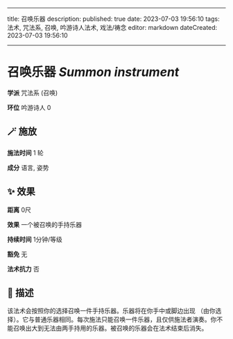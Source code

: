 
---
title: 召唤乐器
description: 
published: true
date: 2023-07-03 19:56:10
tags: 法术, 咒法系, 召唤, 吟游诗人法术, 戏法/祷念
editor: markdown
dateCreated: 2023-07-03 19:56:10

---

# **召唤乐器** *Summon instrument*

**学派** 咒法系 (召唤) 

**环位** 吟游诗人 0

## 🪄 施放

**施法时间** 1 轮

**成分** 语言, 姿势

## ✨ 效果  

**距离** 0尺 

**效果** 一个被召唤的手持乐器 

**持续时间** 1分钟/等级 

**豁免** 无

**法术抗力** 否

## 📖 描述

该法术会按照你的选择召唤一件手持乐器。乐器将在你手中或脚边出现 （由你选择）。它与普通乐器相同。每次施法只能召唤一件乐器，且仅供施法者演奏。你不能召唤出大到无法由两手持用的乐器。被召唤的乐器会在法术结束后消失。
    